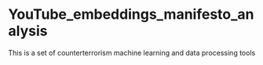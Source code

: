 # YouTube_embeddings_manifesto_analysis
This is a set of counterterrorism machine learning and data processing tools 
